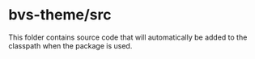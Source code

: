# bvs-theme/src

This folder contains source code that will automatically be added to the classpath when
the package is used.
